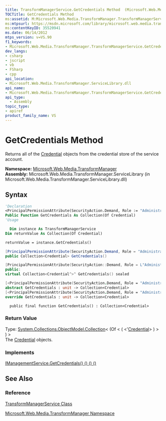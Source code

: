 ```yaml
---
title: TransformManagerService.GetCredentials Method  (Microsoft.Web.Media.TransformManager)
TOCTitle: GetCredentials Method
ms:assetid: M:Microsoft.Web.Media.TransformManager.TransformManagerService.GetCredentials
ms:mtpsurl: https://msdn.microsoft.com/library/microsoft.web.media.transformmanager.transformmanagerservice.getcredentials(v=VS.90)
ms:contentKeyID: 35520941
ms.date: 06/14/2012
mtps_version: v=VS.90
f1_keywords:
- Microsoft.Web.Media.TransformManager.TransformManagerService.GetCredentials
dev_langs:
- csharp
- jscript
- vb
- FSharp
- cpp
api_location:
- Microsoft.Web.Media.TransformManager.ServiceLibrary.dll
api_name:
- Microsoft.Web.Media.TransformManager.TransformManagerService.GetCredentials
api_type:
  - Assembly
topic_type:
- apiref
product_family_name: VS
---
```


# GetCredentials Method

Returns all of the [Credential](credential-class-microsoft-web-media-transformmanager.md) objects from the credential store of the service account.

**Namespace:**  [Microsoft.Web.Media.TransformManager](microsoft-web-media-transformmanager-namespace.md)  
**Assembly:**  Microsoft.Web.Media.TransformManager.ServiceLibrary (in Microsoft.Web.Media.TransformManager.ServiceLibrary.dll)

## Syntax

```vb
'Declaration
<PrincipalPermissionAttribute(SecurityAction.Demand, Role := "Administrators")> _
Public Function GetCredentials As Collection(Of Credential)
'Usage

  Dim instance As TransformManagerService
Dim returnValue As Collection(Of Credential)

returnValue = instance.GetCredentials()
```

```csharp
[PrincipalPermissionAttribute(SecurityAction.Demand, Role = "Administrators")]
public Collection<Credential> GetCredentials()
```

```cpp
[PrincipalPermissionAttribute(SecurityAction::Demand, Role = L"Administrators")]
public:
virtual Collection<Credential^>^ GetCredentials() sealed
```

``` fsharp
[<PrincipalPermissionAttribute(SecurityAction.Demand, Role = "Administrators")>]
abstract GetCredentials : unit -> Collection<Credential> 
[<PrincipalPermissionAttribute(SecurityAction.Demand, Role = "Administrators")>]
override GetCredentials : unit -> Collection<Credential> 
```

```jscript
  public final function GetCredentials() : Collection<Credential>
```

### Return Value

Type: [System.Collections.ObjectModel.Collection](https://msdn.microsoft.com/library/ms132397)\< (Of \< ( \<'[Credential](credential-class-microsoft-web-media-transformmanager.md)\> ) \> ) \>  
The [Credential](credential-class-microsoft-web-media-transformmanager.md) objects.  

### Implements

[IManagementService.GetCredentials() () () ()](imanagementservice-getcredentials-method-microsoft-web-media-transformmanager.md)  

## See Also

### Reference

[TransformManagerService Class](transformmanagerservice-class-microsoft-web-media-transformmanager.md)

[Microsoft.Web.Media.TransformManager Namespace](microsoft-web-media-transformmanager-namespace.md)
